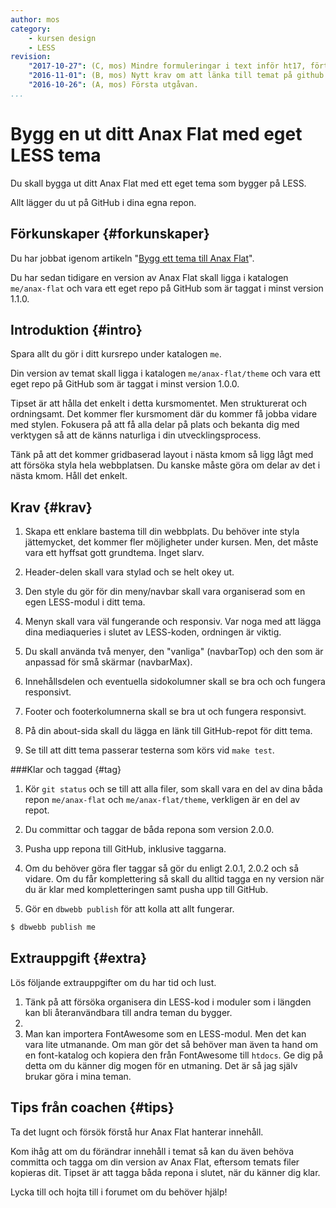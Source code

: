 ```yaml
---
author: mos
category:
    - kursen design
    - LESS
revision:
    "2017-10-27": (C, mos) Mindre formuleringar i text inför ht17, förtydliga om egna moduler.
    "2016-11-01": (B, mos) Nytt krav om att länka till temat på github.
    "2016-10-26": (A, mos) Första utgåvan.
...
```

Bygg en ut ditt Anax Flat med eget LESS tema
===================================

Du skall bygga ut ditt Anax Flat med ett eget tema som bygger på LESS. 

Allt lägger du ut på GitHub i dina egna repon.

<!--more-->



Förkunskaper {#forkunskaper}
-----------------------

Du har jobbat igenom artikeln "[Bygg ett tema till Anax Flat](kunskap/bygg-ett-tema-till-anax-flat)".

Du har sedan tidigare en version av Anax Flat skall ligga i katalogen `me/anax-flat` och vara ett eget repo på GitHub som är taggat i minst version 1.1.0.



Introduktion {#intro}
-----------------------

Spara allt du gör i ditt kursrepo under katalogen `me`.

Din version av temat skall ligga i katalogen `me/anax-flat/theme` och vara ett eget repo på GitHub som är taggat i minst version 1.0.0.

Tipset är att hålla det enkelt i detta kursmomentet. Men strukturerat och ordningsamt. Det kommer fler kursmoment där du kommer få jobba vidare med stylen. Fokusera på att få alla delar på plats och bekanta dig med verktygen så att de känns naturliga i din utvecklingsprocess.

Tänk på att det kommer gridbaserad layout i nästa kmom så ligg lågt med att försöka styla hela webbplatsen. Du kanske måste göra om delar av det i nästa kmom. Håll det enkelt.



Krav {#krav}
-----------------------

1. Skapa ett enklare bastema till din webbplats. Du behöver inte styla jättemycket, det kommer fler möjligheter under kursen. Men, det måste vara ett hyffsat gott grundtema. Inget slarv.

1. Header-delen skall vara stylad och se helt okey ut.

1. Den style du gör för din meny/navbar skall vara organiserad som en egen LESS-modul i ditt tema.

1. Menyn skall vara väl fungerande och responsiv. Var noga med att lägga dina mediaqueries i slutet av LESS-koden, ordningen är viktig.

1. Du skall använda två menyer, den "vanliga" (navbarTop) och den som är anpassad för små skärmar (navbarMax).

1. Innehållsdelen och eventuella sidokolumner skall se bra och och fungera responsivt.

1. Footer och footerkolumnerna skall se bra ut och fungera responsivt.

1. På din about-sida skall du lägga en länk till GitHub-repot för ditt tema.

1. Se till att ditt tema passerar testerna som körs vid `make test`.



###Klar och taggad {#tag}

1. Kör `git status` och se till att alla filer, som skall vara en del av dina båda repon `me/anax-flat` och `me/anax-flat/theme`, verkligen är en del av repot.

1. Du committar och taggar de båda repona som version 2.0.0.

1. Pusha upp repona till GitHub, inklusive taggarna.

1. Om du behöver göra fler taggar så gör du enligt 2.0.1, 2.0.2 och så vidare. Om du får komplettering så skall du alltid tagga en ny version när du är klar med kompletteringen samt pusha upp till GitHub.

1. Gör en `dbwebb publish` för att kolla att allt fungerar.

```bash
$ dbwebb publish me
```



Extrauppgift {#extra}
-----------------------

Lös följande extrauppgifter om du har tid och lust.

1. Tänk på att försöka organisera din LESS-kod i moduler som i längden kan bli återanvändbara till andra teman du bygger.
2. 
1. Man kan importera FontAwesome som en LESS-modul. Men det kan vara lite utmanande. Om man gör det så behöver man även ta hand om en font-katalog och kopiera den från FontAwesome till `htdocs`. Ge dig på detta om du känner dig mogen för en utmaning. Det är så jag själv brukar göra i mina teman.



Tips från coachen {#tips}
-----------------------

Ta det lugnt och försök förstå hur Anax Flat hanterar innehåll.

Kom ihåg att om du förändrar innehåll i temat så kan du även behöva committa och tagga om din version av Anax Flat, eftersom temats filer kopieras dit. Tipset är att tagga båda repona i slutet, när du känner dig klar.

Lycka till och hojta till i forumet om du behöver hjälp!
